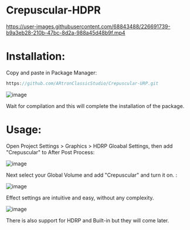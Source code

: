 # Crepuscular-HDPR



https://user-images.githubusercontent.com/68843488/226691739-b9a3eb28-210b-47bc-8d2a-988a45d48b9f.mp4



# Installation:
Copy and paste in Package Manager:

```C#
https://github.com/ARtronClassicStudio/Crepuscular-URP.git
```
![image](https://user-images.githubusercontent.com/68843488/226684938-018e2bd4-7abd-478c-b29f-c84c7bae7bb2.png)

Wait for compilation and this will complete the installation of the package.

# Usage:

Open Project Settings > Graphics > HDRP Gloabal Settings, then add "Crepuscular" to After Post Process:

![image](https://github.com/ARtronClassicStudio/Crepuscular-HDPR/assets/68843488/8425afff-a2c4-4983-9e5c-3dca7be28a84)

Next select your Global Volume and add "Crepuscular" and turn it on. :

![image](https://user-images.githubusercontent.com/68843488/226687065-f7d59da2-f03c-4fe8-955a-45de9157260d.png)

Effect settings are intuitive and easy, without any complexity.

![image](https://github.com/ARtronClassicStudio/Crepuscular-HDPR/assets/68843488/d8387cba-d77b-423d-bc14-2b85fe9917d2)


There is also support for HDRP and Built-in but they will come later.
